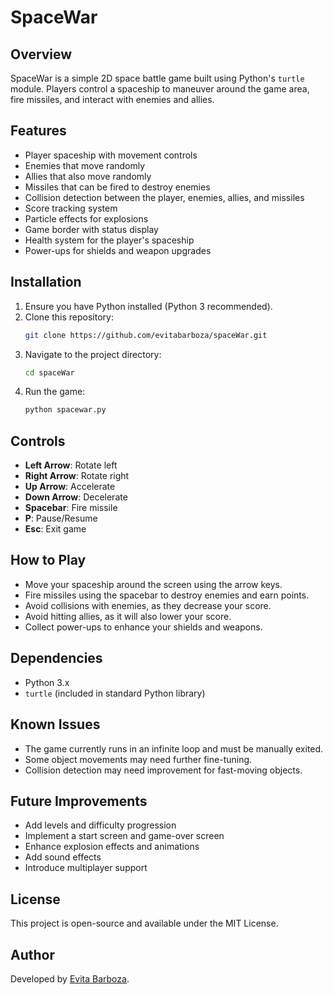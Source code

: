 
# SpaceWar

## Overview
SpaceWar is a simple 2D space battle game built using Python's `turtle` module. Players control a spaceship to maneuver around the game area, fire missiles, and interact with enemies and allies.

## Features
- Player spaceship with movement controls
- Enemies that move randomly
- Allies that also move randomly
- Missiles that can be fired to destroy enemies
- Collision detection between the player, enemies, allies, and missiles
- Score tracking system
- Particle effects for explosions
- Game border with status display
- Health system for the player's spaceship
- Power-ups for shields and weapon upgrades

## Installation
1. Ensure you have Python installed (Python 3 recommended).
2. Clone this repository:
   ```sh
   git clone https://github.com/evitabarboza/spaceWar.git
   ```
3. Navigate to the project directory:
   ```sh
   cd spaceWar
   ```
4. Run the game:
   ```sh
   python spacewar.py
   ```

## Controls
- **Left Arrow**: Rotate left
- **Right Arrow**: Rotate right
- **Up Arrow**: Accelerate
- **Down Arrow**: Decelerate
- **Spacebar**: Fire missile
- **P**: Pause/Resume
- **Esc**: Exit game

## How to Play
- Move your spaceship around the screen using the arrow keys.
- Fire missiles using the spacebar to destroy enemies and earn points.
- Avoid collisions with enemies, as they decrease your score.
- Avoid hitting allies, as it will also lower your score.
- Collect power-ups to enhance your shields and weapons.

## Dependencies
- Python 3.x
- `turtle` (included in standard Python library)

## Known Issues
- The game currently runs in an infinite loop and must be manually exited.
- Some object movements may need further fine-tuning.
- Collision detection may need improvement for fast-moving objects.

## Future Improvements
- Add levels and difficulty progression
- Implement a start screen and game-over screen
- Enhance explosion effects and animations
- Add sound effects
- Introduce multiplayer support

## License
This project is open-source and available under the MIT License.

## Author
Developed by [Evita Barboza](https://github.com/evitabarboza).

